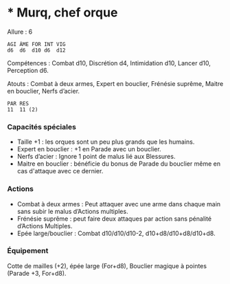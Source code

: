 # * Murq, chef orque

Allure : 6

	AGI	ÂME	FOR	INT	VIG
	d6	d6	d10	d6	d12

Compétences : Combat d10, Discrétion d4, Intimidation d10, Lancer d10, Perception d6.

Atouts : Combat à deux armes, Expert en bouclier, Frénésie suprême, Maitre en bouclier, Nerfs d’acier.

	PAR	RES
	11	11 (2)

### Capacités spéciales
- Taille +1 : les orques sont un peu plus grands que les humains.
- Expert en bouclier : +1 en Parade avec un bouclier.
- Nerfs d’acier : Ignore 1 point de malus lié aux Blessures.
- Maitre en bouclier : bénéficie du bonus de Parade du bouclier même en cas d'attaque avec ce dernier.

### Actions
- Combat à deux armes : Peut attaquer avec une arme dans chaque main sans subir le malus d’Actions multiples.
- Frénésie suprême : peut faire deux attaques par action sans pénalité d’Actions Multiples.
- Epée large/bouclier : Combat d10/d10/d10-2, d10+d8/d10+d8/d10+d8.

### Équipement
Cotte de mailles (+2), épée large (For+d8), Bouclier magique à pointes (Parade +3, For+d8).

